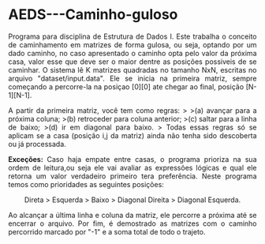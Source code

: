# AEDS---Caminho-guloso

<p align="justify">
  Programa para disciplina de Estrutura de Dados I. Este trabalha o conceito de caminhamento em matrizes de forma gulosa, ou seja, optando por um dado caminho, no caso apresentado o caminho opta pelo valor da próxima casa, valor esse que deve ser o maior dentre as posições possiveis de se caminhar. O sistema lê K matrizes quadradas no tamanho NxN, escritas no arquivo "dataset/input.data". Ele se inicia na primeira matriz, sempre começando a percorre-la na posiçao [0][0] ate chegar ao final, posição [N-1][N-1].</p>

<p align="justify">
A partir da primeira matriz, você tem como regras: 
>  
>(a) avançar para a próxima coluna; 
>(b) retroceder para coluna anterior; 
>(c)  saltar para a linha de baixo; 
>(d) ir em diagonal para baixo. 
>  
Todas essas regras só se aplicam se a casa (posição i,j da matriz) ainda não tenha sido descoberta ou já processada.</p>

<p align="justify">
<b>Exceções: </b>
  Caso haja empate entre casas, o programa prioriza na sua ordem de leitura,ou seja ele vai avaliar as expressões lógicas e qual ele retorna um valor verdadeiro primeiro tera preferência. Neste programa temos como prioridades as seguintes posições:
<p align="center">
Direta > Esquerda > Baixo > Diagonal Direita > Diagonal Esquerda.</p>
</p>

<p align="justify">
  Ao alcançar a última linha e coluna da matriz, ele percorre a próxima até se encerrar o arquivo. Por fim, é demostrado as matrizes com o caminho percorrido marcado por "-1" e a soma total de todo o trajeto.</p>
